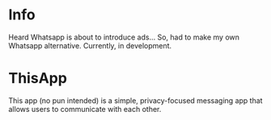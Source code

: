 # Info
Heard Whatsapp is about to introduce ads... So, had to make my own Whatsapp alternative. Currently, in development.

# ThisApp

This app (no pun intended) is a simple, privacy-focused messaging app that allows users to communicate with each other.

